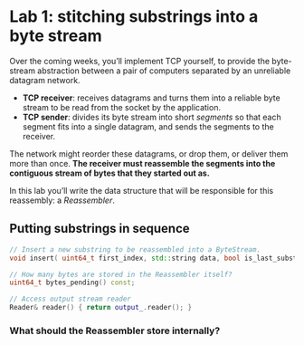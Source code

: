 # Lab 1: stitching substrings into a byte stream

Over the coming weeks, you’ll implement TCP yourself, to provide the byte-stream abstraction between a pair of computers separated by an unreliable datagram network.

* **TCP receiver**: receives datagrams and turns them into a reliable byte stream to be read from the socket by the application.
* **TCP sender**: divides its byte stream into short *segments* so that each segment fits into a single datagram, and sends the segments to the receiver.

The network might reorder these datagrams, or drop them, or deliver them more than once. **The receiver must reassemble the segments into the contiguous stream of bytes that they started out as.**

In this lab you’ll write the data structure that will be responsible for this reassembly: a *Reassembler*.

## Putting substrings in sequence

```cpp
// Insert a new substring to be reassembled into a ByteStream.
void insert( uint64_t first_index, std::string data, bool is_last_substring );

// How many bytes are stored in the Reassembler itself?
uint64_t bytes_pending() const;

// Access output stream reader
Reader& reader() { return output_.reader(); }
```

### What should the Reassembler store internally?

